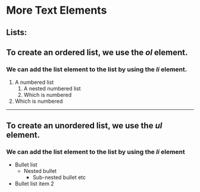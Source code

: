 # More Text Elements

## Lists:

## To create an ordered list, we use the _ol_ element.

### We can add the list element to the list by using the _li_ element.

1. A numbered list
   1. A nested numbered list
   2. Which is numbered
2. Which is numbered

---

## To create an unordered list, we use the _ul_ element.

### We can add the list element to the list by using the _li_ element

- Bullet list
  - Nested bullet
    - Sub-nested bullet etc
- Bullet list item 2
